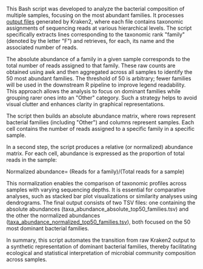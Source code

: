 This Bash script was developed to analyze the bacterial composition of multiple samples, focusing on the most abundant families. It processes [output files](../data/report_kraken_F1.txt) generated by Kraken2, where each file contains taxonomic assignments of sequencing reads at various hierarchical levels. The script specifically extracts lines corresponding to the taxonomic rank "family" (denoted by the letter "F") and retrieves, for each, its name and the associated number of reads.

The absolute abundance of a family in a given sample corresponds to the total number of reads assigned to that family. These raw counts are obtained using awk and then aggregated across all samples to identify the 50 most abundant families. The threshold of 50 is arbitrary; fewer families will be used in the downstream R pipeline to improve legend readability. This approach allows the analysis to focus on dominant families while grouping rarer ones into an "Other" category. Such a strategy helps to avoid visual clutter and enhances clarity in graphical representations.

The script then builds an absolute abundance matrix, where rows represent bacterial families (including "Other") and columns represent samples. Each cell contains the number of reads assigned to a specific family in a specific sample.

In a second step, the script produces a relative (or normalized) abundance matrix. For each cell, abundance is expressed as the proportion of total reads in the sample:

Normalized abundance= (Reads for a family)/(Total reads for a sample)
​
 
This normalization enables the comparison of taxonomic profiles across samples with varying sequencing depths. It is essential for comparative analyses, such as stacked bar plot visualizations or similarity analyses using dendrograms. The final output consists of two TSV files: one containing the absolute abundances (taxa_abundance_absolute_top50_families.tsv) and the other the normalized abundances ([taxa_abundance_normalized_top50_families.tsv](../data/taxa_abundance_normalized_top50_familie_name.tsv)), both focused on the 50 most dominant bacterial families.

In summary, this script automates the transition from raw Kraken2 output to a synthetic representation of dominant bacterial families, thereby facilitating ecological and statistical interpretation of microbial community composition across samples.
